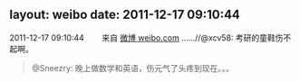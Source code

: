layout: weibo
date: 2011-12-17 09:10:44
---
2011-12-17 09:10:44  &nbsp;&nbsp;&nbsp;&nbsp;&nbsp;&nbsp; 来自 <a href="http://weibo.com/" rel="nofollow">微博 weibo.com</a>
......//@xcv58: 考研的童鞋伤不起啊。
>  @Sneezry: 晚上做数学和英语，伤元气了头疼到现在。。。 ​​​
